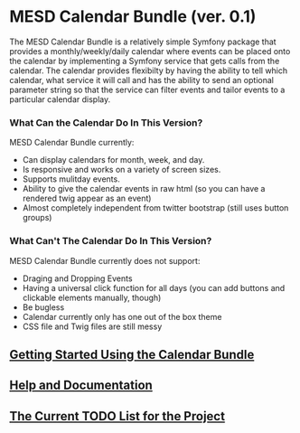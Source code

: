 MESD Calendar Bundle (ver. 0.1)
===============================
The MESD Calendar Bundle is a relatively simple Symfony package that provides a monthly/weekly/daily calendar where events can be placed onto the calendar by implementing a Symfony service that gets calls from the calendar.  The calendar provides flexibilty by having the ability to tell which calendar, what service it will call and has the ability to send an optional parameter string so that the service can filter events and tailor events to a particular calendar display.

### What Can the Calendar Do In This Version?
MESD Calendar Bundle currently:
* Can display calendars for month, week, and day.
* Is responsive and works on a variety of screen sizes.
* Supports mulitday events.
* Ability to give the calendar events in raw html (so you can have a rendered twig appear as an event)
* Almost completely independent from twitter bootstrap (still uses button groups)

### What Can't The Calendar Do In This Version?
MESD Calendar Bundle currently does not support:
* Draging and Dropping Events
* Having a universal click function for all days (you can add buttons and clickable elements manually, though)
* Be bugless 
* Calendar currently only has one out of the box theme
* CSS file and Twig files are still messy

## [Getting Started Using the Calendar Bundle](Resources/doc/getting_started.md)
## [Help and Documentation](Resources/doc/table_of_contents.md)
## [The Current TODO List for the Project](Resources/doc/todo.md)

